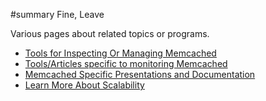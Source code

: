 ﻿#summary Fine, Leave



Various pages about related topics or programs.

  * [Tools for Inspecting Or Managing Memcached](Tools.md)
  * [Tools/Articles specific to monitoring Memcached](MonitorLinks.md)
  * [Memcached Specific Presentations and Documentation](Resources.md)
  * [Learn More About Scalability](HowToLearnMoreScalability.md)